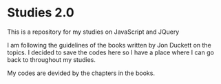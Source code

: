 # Studies 2.0

This is a repository for my studies on JavaScript and JQuery

I am following the guidelines of the books written by Jon Duckett on the topics. I decided to save the codes here so I have a place where I can go back to throughout my studies.

My codes are devided by the chapters in the books.
